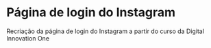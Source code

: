 # Página de login do Instagram
Recriação da página de login do Instagram a partir do curso da Digital Innovation One
